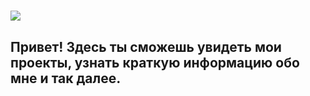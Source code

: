 # ![](https://img.novosti-n.org/upload/ukraine/892003.jpg)
## Привет! Здесь ты сможешь увидеть мои проекты, узнать краткую информацию обо мне и так далее.


